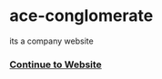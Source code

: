 # ace-conglomerate
its a company website

### [Continue to Website](https://mavikeyz.github.io/ace-conglomerate/index.html)
